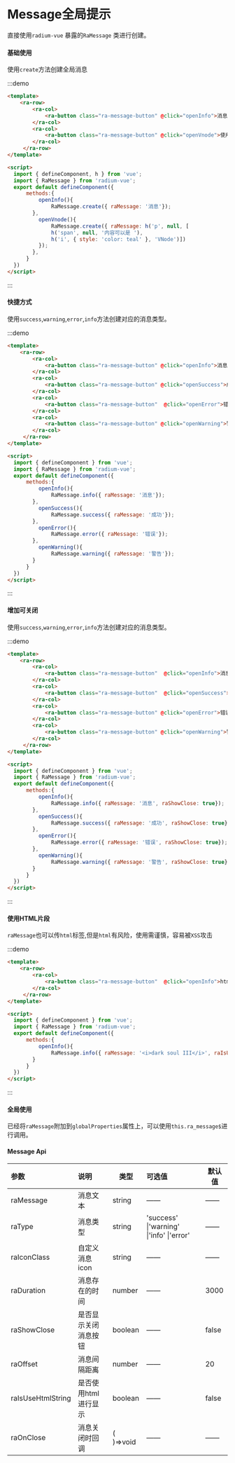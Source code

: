 # Message全局提示

直接使用`radium-vue` 暴露的`RaMessage` 类进行创建。



#### 基础使用

使用`create`方法创建全局消息

:::demo 

```html
<template>
    <ra-row>
        <ra-col>
            <ra-button class="ra-message-button" @click="openInfo">消息提示</ra-button>
        </ra-col>
        <ra-col>
            <ra-button class="ra-message-button" @click="openVnode">使用VNode</ra-button>
        </ra-col>
     </ra-row>
</template>

<script>
  import { defineComponent, h } from 'vue';
  import { RaMessage } from 'radium-vue';
  export default defineComponent({
      methods:{
          openInfo(){
              RaMessage.create({ raMessage: '消息'});
        },
          openVnode(){
              RaMessage.create({ raMessage: h('p', null, [
              h('span', null, '内容可以是 '),
              h('i', { style: 'color: teal' }, 'VNode')])
          });
        },
      }
  })
</script>
```

:::





#### 快捷方式

使用`success`,`warning`,`error`,`info`方法创建对应的消息类型。

:::demo 

```html
<template>
    <ra-row>
        <ra-col>
            <ra-button class="ra-message-button" @click="openInfo">消息</ra-button>
        </ra-col>
        <ra-col>
            <ra-button class="ra-message-button" @click="openSuccess">成功</ra-button>
        </ra-col>
        <ra-col>
            <ra-button class="ra-message-button"  @click="openError">错误</ra-button>
        </ra-col>
        <ra-col>
            <ra-button class="ra-message-button" @click="openWarning">警告</ra-button>
        </ra-col>
     </ra-row>
</template>

<script>
  import { defineComponent } from 'vue';
  import { RaMessage } from 'radium-vue';
  export default defineComponent({
      methods:{
          openInfo(){
              RaMessage.info({ raMessage: '消息'});
        },
          openSuccess(){
              RaMessage.success({ raMessage: '成功'});
        },
          openError(){
              RaMessage.error({ raMessage: '错误'});
        },
          openWarning(){
              RaMessage.warning({ raMessage: '警告'});
        }
      }
  })
</script>
```

:::



#### 增加可关闭

使用`success`,`warning`,`error`,`info`方法创建对应的消息类型。

:::demo 

```html
<template>
    <ra-row>
        <ra-col>
            <ra-button class="ra-message-button"  @click="openInfo">消息</ra-button>
        </ra-col>
        <ra-col>
            <ra-button class="ra-message-button"  @click="openSuccess">成功</ra-button>
        </ra-col>
        <ra-col>
            <ra-button class="ra-message-button" @click="openError">错误</ra-button>
        </ra-col>
        <ra-col>
            <ra-button class="ra-message-button" @click="openWarning">警告</ra-button>
        </ra-col>
     </ra-row>
</template>

<script>
  import { defineComponent } from 'vue';
  import { RaMessage } from 'radium-vue';
  export default defineComponent({
      methods:{
          openInfo(){
              RaMessage.info({ raMessage: '消息', raShowClose: true});
        },
          openSuccess(){
              RaMessage.success({ raMessage: '成功', raShowClose: true});
        },
          openError(){
              RaMessage.error({ raMessage: '错误', raShowClose: true});
        },
          openWarning(){
              RaMessage.warning({ raMessage: '警告', raShowClose: true});
        }
      }
  })
</script>
```

:::



#### 使用HTML片段

`raMessage`也可以传`html`标签,但是`html`有风险，使用需谨慎，容易被`XSS`攻击

:::demo 

```html
<template>
    <ra-row>
        <ra-col>
            <ra-button class="ra-message-button"  @click="openInfo">html消息</ra-button>
        </ra-col>
     </ra-row>
</template>

<script>
  import { defineComponent } from 'vue';
  import { RaMessage } from 'radium-vue';
  export default defineComponent({
      methods:{
          openInfo(){
              RaMessage.info({ raMessage: '<i>dark soul III</i>', raIsUseHtmlString: true});
        }
      }
  })
</script>
```

:::



#### 全局使用

已经将`raMessage`附加到`globalProperties`属性上，可以使用`this.ra_message$`进行调用。



#### Message Api

| 参数              | 说明                 | 类型      | 可选值                                   | 默认值 |
| :---------------- | :------------------- | --------- | :--------------------------------------- | ------ |
| raMessage         | 消息文本             | string    | ——                                       | ——     |
| raType            | 消息类型             | string    | 'success' \|'warning' \|'info' \|'error' | ——     |
| raIconClass       | 自定义消息icon       | string    | ——                                       | ——     |
| raDuration        | 消息存在的时间       | number    | ——                                       | 3000   |
| raShowClose       | 是否显示关闭消息按钮 | boolean   | ——                                       | false  |
| raOffset          | 消息间隔距离         | number    | ——                                       | 20     |
| raIsUseHtmlString | 是否使用html进行显示 | boolean   | ——                                       | false  |
| raOnClose         | 消息关闭时回调       | ( )=>void | ——                                       | ——     |



